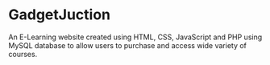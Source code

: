 # GadgetJuction
An E-Learning website created using HTML, CSS, JavaScript and PHP using MySQL database to allow users to purchase and access wide variety of courses.

